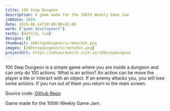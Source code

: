 ```yaml
---
title: 100 Step Dungeon
description: A game made for the 100th Weekly Game Jam
jobDate: 2019
date: 2019-06-14T18:00:00+01:00
work: ["game development"]
techs: [defold, lua]
designs: []
thumbnail: 100stepdungeon/screenshot.png
images: [100stepdungeon/screenshot.png]
projectUrl: https://edswordsmith.itch.io/100stepdungeon
---
```


100 Step Dungeon is a simple game where you are inside a dungeon and can only do 100 actions. What is an action? An action can be move the player a tile or interact with an object. If an enemy attacks you, you will lose some actions. If you run out of them you return to the main screen.

Source code: [Github Repo](https://github.com/EdSwordsmith/100StepDungeon)

Game made for the 100th Weekly Game Jam.